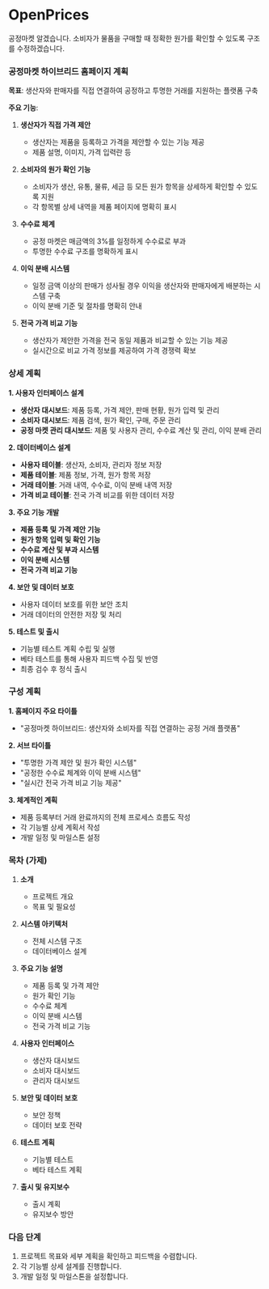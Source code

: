 # OpenPrices
공정마켓
알겠습니다. 소비자가 물품을 구매할 때 정확한 원가를 확인할 수 있도록 구조를 수정하겠습니다. 

### 공정마켓 하이브리드 홈페이지 계획

**목표**: 생산자와 판매자를 직접 연결하여 공정하고 투명한 거래를 지원하는 플랫폼 구축

**주요 기능**:
1. **생산자가 직접 가격 제안**
   - 생산자는 제품을 등록하고 가격을 제안할 수 있는 기능 제공
   - 제품 설명, 이미지, 가격 입력란 등

2. **소비자의 원가 확인 기능**
   - 소비자가 생산, 유통, 물류, 세금 등 모든 원가 항목을 상세하게 확인할 수 있도록 지원
   - 각 항목별 상세 내역을 제품 페이지에 명확히 표시

3. **수수료 체계**
   - 공정 마켓은 매금액의 3%를 일정하게 수수료로 부과
   - 투명한 수수료 구조를 명확하게 표시

4. **이익 분배 시스템**
   - 일정 금액 이상의 판매가 성사될 경우 이익을 생산자와 판매자에게 배분하는 시스템 구축
   - 이익 분배 기준 및 절차를 명확히 안내

5. **전국 가격 비교 기능**
   - 생산자가 제안한 가격을 전국 동일 제품과 비교할 수 있는 기능 제공
   - 실시간으로 비교 가격 정보를 제공하여 가격 경쟁력 확보

### 상세 계획

**1. 사용자 인터페이스 설계**
   - **생산자 대시보드**: 제품 등록, 가격 제안, 판매 현황, 원가 입력 및 관리
   - **소비자 대시보드**: 제품 검색, 원가 확인, 구매, 주문 관리
   - **공정 마켓 관리 대시보드**: 제품 및 사용자 관리, 수수료 계산 및 관리, 이익 분배 관리

**2. 데이터베이스 설계**
   - **사용자 테이블**: 생산자, 소비자, 관리자 정보 저장
   - **제품 테이블**: 제품 정보, 가격, 원가 항목 저장
   - **거래 테이블**: 거래 내역, 수수료, 이익 분배 내역 저장
   - **가격 비교 테이블**: 전국 가격 비교를 위한 데이터 저장

**3. 주요 기능 개발**
   - **제품 등록 및 가격 제안 기능**
   - **원가 항목 입력 및 확인 기능**
   - **수수료 계산 및 부과 시스템**
   - **이익 분배 시스템**
   - **전국 가격 비교 기능**

**4. 보안 및 데이터 보호**
   - 사용자 데이터 보호를 위한 보안 조치
   - 거래 데이터의 안전한 저장 및 처리

**5. 테스트 및 출시**
   - 기능별 테스트 계획 수립 및 실행
   - 베타 테스트를 통해 사용자 피드백 수집 및 반영
   - 최종 검수 후 정식 출시

### 구성 계획

**1. 홈페이지 주요 타이틀**
   - "공정마켓 하이브리드: 생산자와 소비자를 직접 연결하는 공정 거래 플랫폼"

**2. 서브 타이틀**
   - "투명한 가격 제안 및 원가 확인 시스템"
   - "공정한 수수료 체계와 이익 분배 시스템"
   - "실시간 전국 가격 비교 기능 제공"

**3. 체계적인 계획**
   - 제품 등록부터 거래 완료까지의 전체 프로세스 흐름도 작성
   - 각 기능별 상세 계획서 작성
   - 개발 일정 및 마일스톤 설정

### 목차 (가제)

1. **소개**
   - 프로젝트 개요
   - 목표 및 필요성

2. **시스템 아키텍처**
   - 전체 시스템 구조
   - 데이터베이스 설계

3. **주요 기능 설명**
   - 제품 등록 및 가격 제안
   - 원가 확인 기능
   - 수수료 체계
   - 이익 분배 시스템
   - 전국 가격 비교 기능

4. **사용자 인터페이스**
   - 생산자 대시보드
   - 소비자 대시보드
   - 관리자 대시보드

5. **보안 및 데이터 보호**
   - 보안 정책
   - 데이터 보호 전략

6. **테스트 계획**
   - 기능별 테스트
   - 베타 테스트 계획

7. **출시 및 유지보수**
   - 출시 계획
   - 유지보수 방안

### 다음 단계
1. 프로젝트 목표와 세부 계획을 확인하고 피드백을 수렴합니다.
2. 각 기능별 상세 설계를 진행합니다.
3. 개발 일정 및 마일스톤을 설정합니다.
